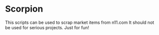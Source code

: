 # Scorpion

This scripts can be used to scrap market items from n11.com
It should not be used for serious projects. Just for fun!
